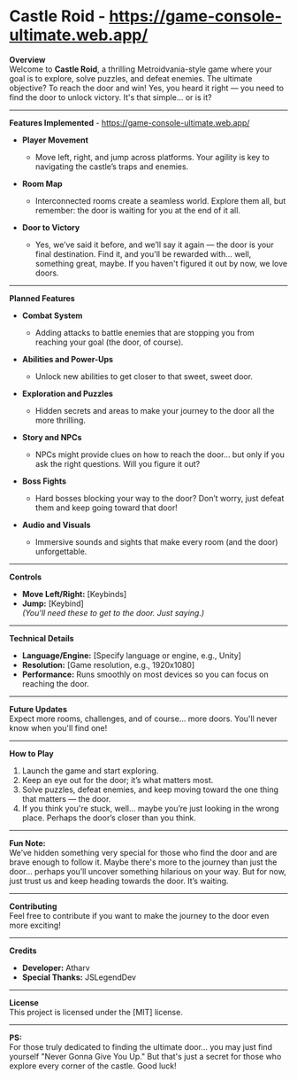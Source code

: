 # **Castle Roid** - https://game-console-ultimate.web.app/

**Overview**  
Welcome to **Castle Roid**, a thrilling Metroidvania-style game where your goal is to explore, solve puzzles, and defeat enemies. The ultimate objective? To reach the door and win! Yes, you heard it right — you need to find the door to unlock victory. It's that simple… or is it? 

---

**Features Implemented**  - https://game-console-ultimate.web.app/

- **Player Movement**  
  - Move left, right, and jump across platforms. Your agility is key to navigating the castle’s traps and enemies.
  
- **Room Map**  
  - Interconnected rooms create a seamless world. Explore them all, but remember: the door is waiting for you at the end of it all.

- **Door to Victory**  
  - Yes, we’ve said it before, and we’ll say it again — the door is your final destination. Find it, and you'll be rewarded with… well, something great, maybe. If you haven't figured it out by now, we love doors. 

---

**Planned Features**  

- **Combat System**  
  - Adding attacks to battle enemies that are stopping you from reaching your goal (the door, of course).
  
- **Abilities and Power-Ups**  
  - Unlock new abilities to get closer to that sweet, sweet door.

- **Exploration and Puzzles**  
  - Hidden secrets and areas to make your journey to the door all the more thrilling.

- **Story and NPCs**  
  - NPCs might provide clues on how to reach the door... but only if you ask the right questions. Will you figure it out?

- **Boss Fights**  
  - Hard bosses blocking your way to the door? Don’t worry, just defeat them and keep going toward that door!

- **Audio and Visuals**  
  - Immersive sounds and sights that make every room (and the door) unforgettable.

---

**Controls**  
- **Move Left/Right:** [Keybinds]  
- **Jump:** [Keybind]  
*(You'll need these to get to the door. Just saying.)*

---

**Technical Details**  

- **Language/Engine:** [Specify language or engine, e.g., Unity]  
- **Resolution:** [Game resolution, e.g., 1920x1080]  
- **Performance:** Runs smoothly on most devices so you can focus on reaching the door.

---

**Future Updates**  
Expect more rooms, challenges, and of course… more doors. You'll never know when you'll find one!

---

**How to Play**  

1. Launch the game and start exploring.  
2. Keep an eye out for the door; it’s what matters most.  
3. Solve puzzles, defeat enemies, and keep moving toward the one thing that matters — the door.  
4. If you think you're stuck, well... maybe you’re just looking in the wrong place. Perhaps the door’s closer than you think.

---

**Fun Note:**  
We’ve hidden something very special for those who find the door and are brave enough to follow it. Maybe there's more to the journey than just the door... perhaps you’ll uncover something hilarious on your way. But for now, just trust us and keep heading towards the door. It’s waiting.

---

**Contributing**  
Feel free to contribute if you want to make the journey to the door even more exciting!

---

**Credits**  
- **Developer:** Atharv 
- **Special Thanks:** JSLegendDev

---

**License**  
This project is licensed under the [MIT] license.  

---

**PS:**  
For those truly dedicated to finding the ultimate door... you may just find yourself "Never Gonna Give You Up." But that's just a secret for those who explore every corner of the castle. Good luck!
